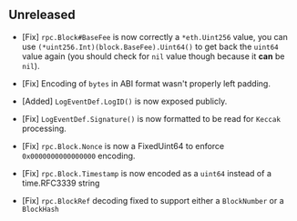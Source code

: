 ## Unreleased

- [Fix] `rpc.Block#BaseFee` is now correctly a `*eth.Uint256` value, you can use `(*uint256.Int)(block.BaseFee).Uint64()` to get back the `uint64` value again (you should check for `nil` value though because it **can** be `nil`).

- [Fix] Encoding of `bytes` in ABI format wasn't properly left padding.

- [Added] `LogEventDef.LogID()` is now exposed publicly.

- [Fix] `LogEventDef.Signature()` is now formatted to be read for `Keccak` processing.

- [Fix] `rpc.Block.Nonce` is now a FixedUint64 to enforce `0x0000000000000000` encoding.

- [Fix] `rpc.Block.Timestamp` is now encoded as a `uint64` instead of a time.RFC3339 string

- [Fix] `rpc.BlockRef` decoding fixed to support either a `BlockNumber` or a `BlockHash`
